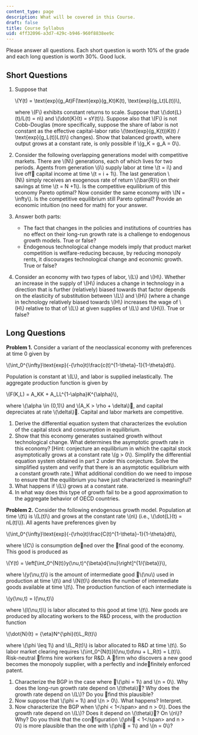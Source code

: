 ```yaml
---
content_type: page
description: What will be covered in this Course.
draft: false
title: Course Syllabus
uid: 4ff32096-a3d7-429c-b946-960f8838ee9c
---
```

Please answer all questions. Each short question is worth 10% of the grade and each long question is worth 30%. Good luck.

## Short Questions

1. Suppose that   
      
    \\(Y(t) = \text{exp}(g_At)F(\text{exp}(g_Kt)K(t), \text{exp}(g_Lt)L(t))\\),   
      
    where \\(F\\) exhibits constant returns to scale. Suppose that \\(\dot{L}(t)/L(t) = n\\) and \\(\dot{K}(t) = sY(t)\\). Suppose also that \\(F\\) is not Cobb-Douglas (more specifically, suppose the share of labor is not constant as the effective capital-labor ratio \\(\text{exp}(g_K(t))K(t) / \text{exp}(g_L(t))L(t)\\) changes). Show that balanced growth, where output grows at a constant rate, is only possible if \\(g_K = g_A = 0\\).
2. Consider the following overlapping generations model with competitive markets. There are \\(N\\) generations, each of which lives for two periods. Agents from generation \\(i\\) supply labor at time \\(t = i\\) and live off capital income at time \\(t = i + 1\\). The last generation \\(N\\) simply receives an exogenous rate of return \\(\bar{R}\\) on their savings at time \\(t = N +1\\). Is the competitive equilibrium of this economy Pareto optimal? Now consider the same economy with \\(N = \infty\\). Is the competitive equilibrium still Pareto optimal? Provide an economic intuition (no need for math) for your answer.
3. Answer both parts:   
      
    - The fact that changes in the policies and institutions of countries has no effect on their long-run growth rate is a challenge to endogenous growth models. True or false?
    - Endogenous technological change models imply that product market competition is welfare-reducing because, by reducing monopoly rents, it discourages technological change and economic growth. True or false?
4. Consider an economy with two types of labor, \\(L\\) and \\(H\\). Whether an increase in the supply of \\(H\\) induces a change in technology in a direction that is further (relatively) biased towards that factor depends on the elasticity of substitution between \\(L\\) and \\(H\\) (where a change in technology relatively biased towards \\(H\\) increases the wage of \\(H\\) relative to that of \\(L\\) at given supplies of \\(L\\) and \\(H\\)). True or false?

## Long Questions

**Problem 1.** Consider a variant of the neoclassical economy with preferences at time 0 given by

\\(\int_0^{\infty}\text{exp}(-{\rho}t)\frac{c(t)^{1-\theta}-1}{1-\theta}dt\\).

Population is constant at \\(L\\), and labor is supplied inelastically. The aggregate production function is given by

\\(F(K,L) = A_KK + A_LL^{1-\alpha}K^{\alpha}\\),

where \\(\alpha \in (0,1)\\) and \\(A_K > \rho + \delta\\), and capital depreciates at rate \\(\delta\\). Capital and labor markets are competitive.

1. Derive the differential equation system that characterizes the evolution of the capital stock and consumption in equilibrium.
2. Show that this economy generates sustained growth without technological change. What determines the asymptotic growth rate in this economy? \[Hint: conjecture an equilibrium in which the capital stock asymptotically grows at a constant rate \\(g > 0\\). Simplify the differential equation system obtained in part 2 under this conjecture. Solve the simplified system and verify that there is an asymptotic equilibrium with a constant growth rate.\] What additional condition do we need to impose to ensure that the equilibrium you have just characterized is meaningful?
3. What happens if \\(L\\) grows at a constant rate.
4. In what way does this type of growth fail to be a good approximation to the aggregate behavior of OECD countries.

**Problem 2.** Consider the following endogenous growth model. Population at time \\(t\\) is \\(L(t)\\) and grows at the constant rate \\(n\\) (i.e., \\(\dot{L}(t) = nL(t)\\)). All agents have preferences given by

\\(\int_0^{\infty}\text{exp}(-{\rho}t)\frac{C(t)^{1-\theta}-1}{1-\theta}dt\\),

where \\(C\\) is consumption dened over the final good of the economy. This good is produced as

\\(Y(t) = \left[\int_0^{N(t)}y(\nu,t)^{\beta}d{\nu}\right]^{1/{\beta}}\\),

where \\(y(\nu,t)\\) is the amount of intermediate good \\(\nu\\) used in production at time \\(t\\) and \\(N(t)\\) denotes the number of intermediate goods available at time \\(t\\). The production function of each intermediate is

\\(y(\nu,t) = l(\nu,t)\\)

where \\(l(\nu,t)\\) is labor allocated to this good at time \\(t\\). New goods are produced by allocating workers to the R&D process, with the production function

\\(\dot{N}(t) = {\eta}N^{\phi}(t)L_R(t)\\)

where \\(\phi \leq 1\\) and \\(L_R(t)\\) is labor allocated to R&D at time \\(t\\). So labor market clearing requires \\(\int_0^{N(t)}l(\nu,t)d\nu + L_R(t) = L(t)\\). Risk-neutral firms hire workers for R&D. A firm who discovers a new good becomes the monopoly supplier, with a perfectly and indefinitely enforced patent.

1. Characterize the BGP in the case where \\(\phi = 1\\) and \\(n = 0\\). Why does the long-run growth rate depend on \\(\theta\\)? Why does the growth rate depend on \\(L\\)? Do you find this plausible?
2. Now suppose that \\(\phi = 1\\) and \\(n > 0\\). What happens? Interpret.
3. Now characterize the BGP when \\(\phi &lt; 1</span&gt; and <span data-math="">n > 0\\). Does the growth rate depend on \\(L\\)? Does it depend on \\(\theta\\)? On \\(n\\)? Why? Do you think that the configuration \\(\phi &lt; 1</span&gt; and <span data-math="">n > 0\\) is more plausible than the one with \\(\phi = 1\\) and \\(n = 0\\)?